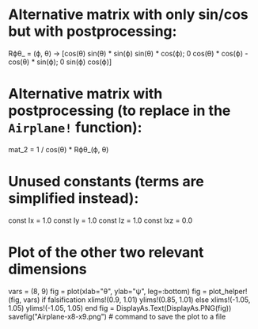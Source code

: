# Alternative matrix with only sin/cos but with postprocessing:
Rϕθ_ = (ϕ, θ) -> [cos(θ)  sin(θ) * sin(ϕ)   sin(θ) * cos(ϕ);
                       0  cos(θ) * cos(ϕ)  -cos(θ) * sin(ϕ);
                       0           sin(ϕ)            cos(ϕ)]

# Alternative matrix with postprocessing (to replace in the `Airplane!` function):
mat_2 = 1 / cos(θ) * Rϕθ_(ϕ, θ)

# Unused constants (terms are simplified instead):
const Ix = 1.0
const Iy = 1.0
const Iz = 1.0
const Ixz = 0.0

# Plot of the other two relevant dimensions

vars = (8, 9)
fig = plot(xlab="θ", ylab="ψ", leg=:bottom)
fig = plot_helper!(fig, vars)
if falsification
    xlims!(0.9, 1.01)
    ylims!(0.85, 1.01)
else
    xlims!(-1.05, 1.05)
    ylims!(-1.05, 1.05)
end
fig = DisplayAs.Text(DisplayAs.PNG(fig))
savefig("Airplane-x8-x9.png")  # command to save the plot to a file
